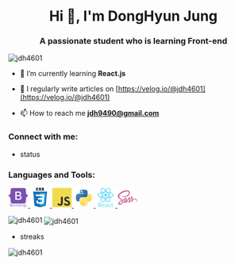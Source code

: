 <h1 align="center">Hi 👋, I'm DongHyun Jung</h1>
<h3 align="center">A passionate student who is learning Front-end</h3>

<p align="left"> <img src="https://komarev.com/ghpvc/?username=jdh4601&label=Profile%20views&color=0e75b6&style=flat" alt="jdh4601" /> </p>

- 🌱 I’m currently learning **React.js**

- 📝 I regularly write articles on [https://velog.io/@jdh4601](https://velog.io/@jdh4601)

- 📫 How to reach me **jdh9490@gmail.com**

<h3 align="left">Connect with me:</h3>
<p align="left">
</p>

- status
<h3 align="left">Languages and Tools:</h3>
<p align="left"> <a href="https://getbootstrap.com" target="_blank" rel="noreferrer"> <img src="https://raw.githubusercontent.com/devicons/devicon/master/icons/bootstrap/bootstrap-plain-wordmark.svg" alt="bootstrap" width="40" height="40"/> </a> <a href="https://www.w3schools.com/css/" target="_blank" rel="noreferrer"> <img src="https://raw.githubusercontent.com/devicons/devicon/master/icons/css3/css3-original-wordmark.svg" alt="css3" width="40" height="40"/> </a> <a href="https://developer.mozilla.org/en-US/docs/Web/JavaScript" target="_blank" rel="noreferrer"> <img src="https://raw.githubusercontent.com/devicons/devicon/master/icons/javascript/javascript-original.svg" alt="javascript" width="40" height="40"/> </a> <a href="https://www.python.org" target="_blank" rel="noreferrer"> <img src="https://raw.githubusercontent.com/devicons/devicon/master/icons/python/python-original.svg" alt="python" width="40" height="40"/> </a> <a href="https://reactjs.org/" target="_blank" rel="noreferrer"> <img src="https://raw.githubusercontent.com/devicons/devicon/master/icons/react/react-original-wordmark.svg" alt="react" width="40" height="40"/> </a> <a href="https://sass-lang.com" target="_blank" rel="noreferrer"> <img src="https://raw.githubusercontent.com/devicons/devicon/master/icons/sass/sass-original.svg" alt="sass" width="40" height="40"/> </a> </p>

<p><img align="left" src="https://github-readme-stats.vercel.app/api/top-langs?username=jdh4601&show_icons=true&locale=en&layout=compact" alt="jdh4601" /></p>

<p>&nbsp;<img align="center" src="https://github-readme-stats.vercel.app/api?username=jdh4601&show_icons=true&locale=en" alt="jdh4601" /></p>

- streaks
<p><img align="center" src="https://github-readme-streak-stats.herokuapp.com/?user=jdh4601&" alt="jdh4601" /></p>
